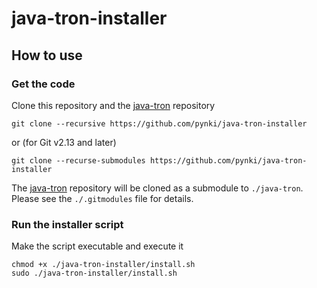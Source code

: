 # java-tron-installer

## How to use
### Get the code
Clone this repository and the [java-tron](https://github.com/tronprotocol/java-tron) repository
```
git clone --recursive https://github.com/pynki/java-tron-installer
```
or (for Git v2.13 and later)
```
git clone --recurse-submodules https://github.com/pynki/java-tron-installer
```

The [java-tron](https://github.com/tronprotocol/java-tron) repository will be cloned as a submodule to `./java-tron`. Please see the `./.gitmodules` file for details.

### Run the installer script

Make the script executable and execute it 
```
chmod +x ./java-tron-installer/install.sh
sudo ./java-tron-installer/install.sh
```

